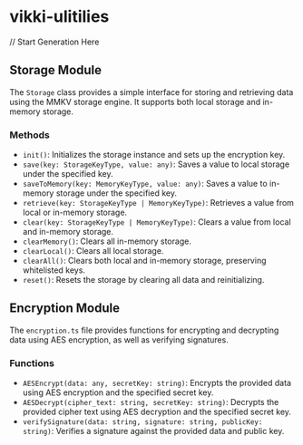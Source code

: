 # vikki-ulitilies

// Start Generation Here
## Storage Module

The `Storage` class provides a simple interface for storing and retrieving data using the MMKV storage engine. It supports both local storage and in-memory storage.

### Methods

- `init()`: Initializes the storage instance and sets up the encryption key.
- `save(key: StorageKeyType, value: any)`: Saves a value to local storage under the specified key.
- `saveToMemory(key: MemoryKeyType, value: any)`: Saves a value to in-memory storage under the specified key.
- `retrieve(key: StorageKeyType | MemoryKeyType)`: Retrieves a value from local or in-memory storage.
- `clear(key: StorageKeyType | MemoryKeyType)`: Clears a value from local and in-memory storage.
- `clearMemory()`: Clears all in-memory storage.
- `clearLocal()`: Clears all local storage.
- `clearAll()`: Clears both local and in-memory storage, preserving whitelisted keys.
- `reset()`: Resets the storage by clearing all data and reinitializing.

## Encryption Module

The `encryption.ts` file provides functions for encrypting and decrypting data using AES encryption, as well as verifying signatures.

### Functions

- `AESEncrypt(data: any, secretKey: string)`: Encrypts the provided data using AES encryption and the specified secret key.
- `AESDecrypt(cipher_text: string, secretKey: string)`: Decrypts the provided cipher text using AES decryption and the specified secret key.
- `verifySignature(data: string, signature: string, publicKey: string)`: Verifies a signature against the provided data and public key.
